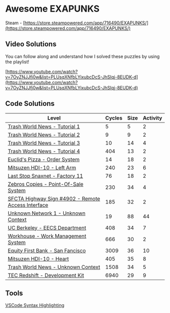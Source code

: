 # Awesome EXAPUNKS

Steam - [https://store.steampowered.com/app/716490/EXAPUNKS/](https://store.steampowered.com/app/716490/EXAPUNKS/)

## Video Solutions

You can follow along and understand how I solved these puzzles by using the playlist!

[https://www.youtube.com/watch?v=7OyZNJJfj0w&list=PLUsqXNfbLYixubcDcS-JhSIqj-8EUDK-d](https://www.youtube.com/watch?v=7OyZNJJfj0w&list=PLUsqXNfbLYixubcDcS-JhSIqj-8EUDK-d)

## Code Solutions

| Level                                                                                                              | Cycles | Size | Activity |
|--------------------------------------------------------------------------------------------------------------------|--------|------|----------|
| [Trash World News - Tutorial 1](solutions/01-trash-world-news-tutorial-1)                                          | 5      | 5    | 2        |
| [Trash World News - Tutorial 2](solutions/02-trash-world-news-tutorial-2)                                          | 9      | 9    | 2        |
| [Trash World News - Tutorial 3](solutions/03-trash-world-news-tutorial-3)                                          | 10     | 14   | 4        |
| [Trash World News - Tutorial 4](solutions/04-trash-world-news-tutorial-4)                                          | 404    | 13   | 2        |
| [Euclid's Pizza - Order System](solutions/05-euclids-pizza-order-system)                                           | 14     | 18   | 2        |
| [Mitsuzen HDI-10 - Left Arm](solutions/06-mitsuzen-hdi-10-left-arm)                                                | 240    | 23   | 6        |
| [Last Stop Snaxnet - Factory 11](solutions/07-last-stop-snaxnet-factory-11)                                        | 76     | 18   | 2        |
| [Zebros Copies - Point-Of-Sale System](solutions/08-zebros-copies-point-of-sale-system)                            | 230    | 34   | 4        |
| [SFCTA Highway Sign #4902 - Remote Access Interface](solutions/09-sfcta-highway-sign-4902-remote-access-interface) | 185    | 32   | 2        |
| [Unknown Network 1 - Unknown Context](solutions/10-unknown-network-1-unknown-context)                              | 19     | 88   | 44       |
| [UC Berkeley - EECS Department](solutions/11-uc-berkeley-eecs-department)                                          | 408    | 34   | 7        |
| [Workhouse - Work Management System](solutions/12-workhouse-work-management-system)                                | 666    | 30   | 2        |
| [Equity First Bank - San Fancisco](solutions/13-equity-first-bank-san-francisco)                                   | 3009   | 36   | 10       |
| [Mitsuzen HDI-10 - Heart](solutions/14-mitsuzen-hdi-10-heart)                                                      | 405    | 35   | 8        |
| [Trash World News - Unknown Context](solutions/15-trash-world-news-unknown-context)                                | 1508   | 34   | 5        |
| [TEC Redshift - Development Kit](solutions/16-tec-redshift-development-kit)                                        | 6940   | 29   | 9       |

## Tools

[VSCode Syntax Highlighting](https://marketplace.visualstudio.com/items?itemName=pizzafox.exa-syntax-highlighting)